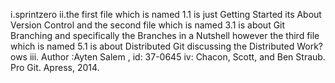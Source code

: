 i.sprintzero
ii.the first file which is named 1.1 is just Getting Started its  About Version Control and the second file which is named 3.1 is about  Git Branching and specifically the  Branches in a Nutshell however the third file which is named 5.1 is about Distributed Git discussing the  Distributed Work?ows
iii. Author :Ayten Salem , id: 37-0645 
iv: Chacon, Scott, and Ben Straub. Pro Git. Apress, 2014. 
